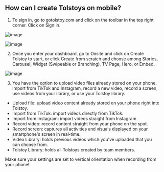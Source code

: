 ## How can I create Tolstoys on mobile?

1. To sign in, go to gotolstoy.com and click on the toolbar in the top right corner. Click on Sign in. 


![image](https://github.com/user-attachments/assets/8203329d-1666-4b20-87d5-625cfcf45b8c)





![image](https://github.com/user-attachments/assets/5c003e6d-7358-4786-8931-f359c9077854)



2. Once you enter your dashboard, go to Onsite and click on Create Tolstoy to start, or click Create from scratch and choose among Stories, Carousel, Widget (Swipeable or Branching), TV Page, Hero, or Embed.
   

![image](https://github.com/user-attachments/assets/6e8ad42f-5fe3-4b3a-b648-b23faadb0668)




3. You have the option to upload video files already stored on your phone, import from TikTok and Instagram, record a new video, record a screen, use videos from your library, or use your Tolstoy library. 

- Upload file: upload video content already stored on your phone right into Tolstoy.
- Import from TikTok: import videos directly from TikTok.
- Import from Instagram: import videos straight from Instagram.
- Record video: record content straight from your phone on the spot.
- Record screen: captures all activities and visuals displayed on your smartphone's screen in real-time.
- Video Library: holds previous videos which you've uploaded that you can choose from.
- Tolstoy Library: holds all Tolstoys created by team members.


Make sure your settings are set to vertical orientation when recording from your phone!
​

